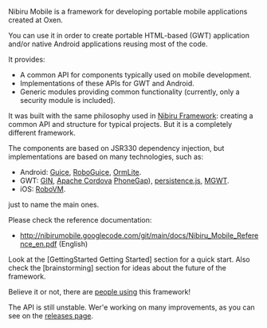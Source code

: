 Nibiru Mobile is a framework for developing portable mobile applications created at Oxen.

You can use it in order to create portable HTML-based (GWT) application and/or native Android applications reusing most of the code.

It provides:
 * A common API for components typically used on mobile development.
 * Implementations of these APIs for GWT and Android.
 * Generic modules providing common functionality (currently, only a security module is included).

It was built with the same philosophy used in [Nibiru Framework](https://github.com/lbrasseur/nibiru): creating a common API and structure for typical projects. But it is a completely different framework.

The components are based on JSR330 dependency injection, but implementations are based on many technologies, such as:

 * Android: [Guice](http://code.google.com/p/google-guice/), [RoboGuice](http://code.google.com/p/roboguice/), [OrmLite](http://ormlite.com/).
 * GWT: [GIN](http://code.google.com/p/google-gin/), [Apache Cordova](http://incubator.apache.org/cordova/) [PhoneGap](http://phonegap.com/)), [persistence.js](http://persistencejs.org/), [MGWT](http://www.m-gwt.com/).
 * iOS: [RoboVM](http://robovm.com/).

just to name the main ones.

Please check the reference documentation:
 * http://nibirumobile.googlecode.com/git/main/docs/Nibiru_Mobile_Reference_en.pdf (English)

Look at the [GettingStarted Getting Started] section for a quick start. Also check the [brainstorming] section for ideas about the future of the framework.

Believe it or not, there are [people using](https://github.com/lbrasseur/nibirumobile/wiki/WhoIsUsingThis) this framework!

The API is still unstable. Wer'e working on many improvements, as you can see on the [releases page](https://github.com/lbrasseur/nibirumobile/wiki/Releases).

